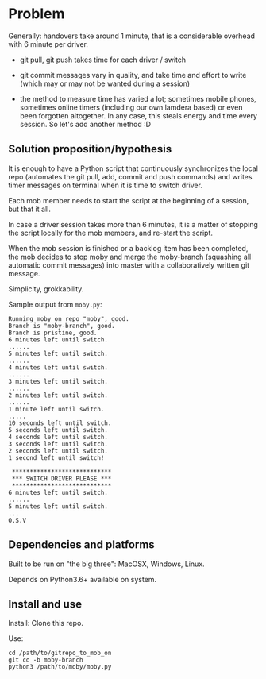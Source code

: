 Problem
=======

Generally: handovers take around 1 minute, that is a considerable overhead with 6 minute per driver.

* git pull, git push takes time for each driver / switch

* git commit messages vary in quality, and take time and effort to write (which may or may not be wanted during a session)

* the method to measure time has varied a lot; sometimes mobile phones, sometimes online timers (including our own lamdera based) or even been forgotten altogether. In any case, this steals energy and time every session. So let's add another method :D


Solution proposition/hypothesis
-------------------------------

It is enough to have a Python script that continuously synchronizes the local repo (automates the git pull, add, commit and push commands) and writes timer messages on terminal when it is time to switch driver.

Each mob member needs to start the script at the beginning of a session, but that it all.

In case a driver session takes more than 6 minutes, it is a matter of stopping the script locally for the mob members, and re-start the script.

When the mob session is finished or a backlog item has been completed, the mob decides to stop moby and merge the moby-branch (squashing all automatic commit messages) into master with a collaboratively written git message.

Simplicity, grokkability.

Sample output from `moby.py`:

```
Running moby on repo "moby", good.
Branch is "moby-branch", good.
Branch is pristine, good.
6 minutes left until switch.
......
5 minutes left until switch.
......
4 minutes left until switch.
......
3 minutes left until switch.
......
2 minutes left until switch.
......
1 minute left until switch.
.....
10 seconds left until switch.
5 seconds left until switch.
4 seconds left until switch.
3 seconds left until switch.
2 seconds left until switch.
1 second left until switch!

 ****************************
 *** SWITCH DRIVER PLEASE ***
 ****************************
6 minutes left until switch.
......
5 minutes left until switch.
...
O.S.V
```


Dependencies and platforms
--------------------------

Built to be run on "the big three": MacOSX, Windows, Linux.

Depends on Python3.6+ available on system.


Install and use
---------------
Install: Clone this repo.

Use:

    cd /path/to/gitrepo_to_mob_on
    git co -b moby-branch
    python3 /path/to/moby/moby.py

